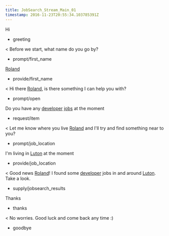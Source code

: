 ```yaml
---
title: JobSearch_Stream_Main_01
timestamp: 2016-11-23T20:55:34.103785391Z
---
```

Hi
* greeting

< Before we start, what name do you go by?
* prompt/first_name

[Roland](first_name)
* provide/first_name

< Hi there [Roland](first_name), is there something I can help you with?
* prompt/open

Do you have any [developer](jobrole) [jobs](item_type) at the moment
* request/item

< Let me know where you live [Roland](first_name) and I'll try and find something near to you?
* prompt/job_location

I'm living in [Luton](location) at the moment
* provide/job_location

< Good news [Roland](first_name)! I found some [developer](jobrole) jobs in and around [Luton](location). Take a look.
* supply/jobsearch_results

Thanks
* thanks

< No worries. Good luck and come back any time :)
* goodbye
